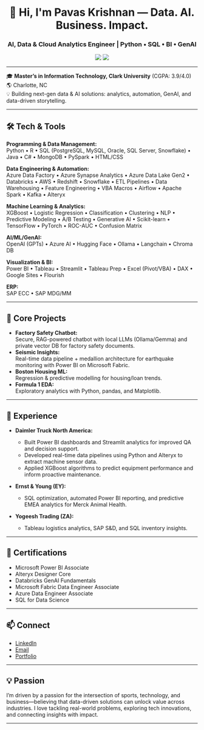 <h1 align="center">👋 Hi, I'm Pavas Krishnan — Data. AI. Business. Impact.</h1>
<h3 align="center">AI, Data & Cloud Analytics Engineer | Python • SQL • BI • GenAI</h3>

<p align="center">
  <a href="https://www.linkedin.com/in/pavas-krishnan/"><img src="https://img.shields.io/badge/LinkedIn-Connect-blue?logo=linkedin"></a>
  <a href="mailto:pshanmugasundaram@clarku.edu"><img src="https://img.shields.io/badge/Email-Contact-purple?logo=gmail"></a>
</p>

---

🎓 **Master’s in Information Technology, Clark University** (CGPA: 3.9/4.0)  
🌎 Charlotte, NC  
💡 Building next-gen data & AI solutions: analytics, automation, GenAI, and data-driven storytelling.

---

## 🛠️ Tech & Tools

**Programming & Data Management:**  
Python • R • SQL (PostgreSQL, MySQL, Oracle, SQL Server, Snowflake) • Java • C# • MongoDB • PySpark • HTML/CSS

**Data Engineering & Automation:**  
Azure Data Factory • Azure Synapse Analytics • Azure Data Lake Gen2 • Databricks • AWS • Redshift • Snowflake • ETL Pipelines • Data Warehousing • Feature Engineering • VBA Macros • Airflow • Apache Spark • Kafka • Alteryx

**Machine Learning & Analytics:**  
XGBoost • Logistic Regression • Classification • Clustering • NLP • Predictive Modeling • A/B Testing • Generative AI • Scikit-learn • TensorFlow • PyTorch • ROC-AUC • Confusion Matrix

**AI/ML/GenAI:**  
OpenAI (GPTs) • Azure AI • Hugging Face • Ollama • Langchain • Chroma DB

**Visualization & BI:**  
Power BI • Tableau • Streamlit • Tableau Prep • Excel (Pivot/VBA) • DAX • Google Sites • Flourish

**ERP:**  
SAP ECC • SAP MDG/MM

---

## 🚀 Core Projects

- **Factory Safety Chatbot:**  
  Secure, RAG-powered chatbot with local LLMs (Ollama/Gemma) and private vector DB for factory safety documents.
- **Seismic Insights:**  
  Real-time data pipeline + medallion architecture for earthquake monitoring with Power BI on Microsoft Fabric.
- **Boston Housing ML:**  
  Regression & predictive modelling for housing/loan trends.
- **Formula 1 EDA:**  
  Exploratory analytics with Python, pandas, and Matplotlib.

---

## 💼 Experience

- **Daimler Truck North America:**  
    - Built Power BI dashboards and Streamlit analytics for improved QA and decision support.
    - Developed real-time data pipelines using Python and Alteryx to extract machine sensor data.
    - Applied XGBoost algorithms to predict equipment performance and inform proactive maintenance.

- **Ernst & Young (EY):**  
    - SQL optimization, automated Power BI reporting, and predictive EMEA analytics for Merck Animal Health.

- **Yogeesh Trading (ZA):**  
    - Tableau logistics analytics, SAP S&D, and SQL inventory insights.

---

## 📜 Certifications

- Microsoft Power BI Associate
- Alteryx Designer Core
- Databricks GenAI Fundamentals
- Microsoft Fabric Data Engineer Associate
- Azure Data Engineer Associate
- SQL for Data Science

---

## 📫 Connect

- [LinkedIn](https://www.linkedin.com/in/pavas-krishnan/)
- [Email](mailto:pshanmugasundaram@clarku.edu)
- [Portfolio](https://pavasofficial.wixsite.com/pavas)

---

## 💡 Passion

I’m driven by a passion for the intersection of sports, technology, and business—believing that data-driven solutions can unlock value across industries. I love tackling real-world problems, exploring tech innovations, and connecting insights with impact.

---
